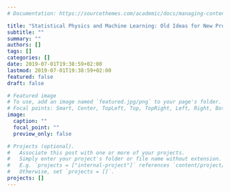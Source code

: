 ```yaml
---
# Documentation: https://sourcethemes.com/academic/docs/managing-content/

title: "Statistical Physics and Machine Learning: Old Ideas for New Problems"
subtitle: ""
summary: ""
authors: []
tags: []
categories: []
date: 2019-07-01T19:38:59+02:00
lastmod: 2019-07-01T19:38:59+02:00
featured: false
draft: false

# Featured image
# To use, add an image named `featured.jpg/png` to your page's folder.
# Focal points: Smart, Center, TopLeft, Top, TopRight, Left, Right, BottomLeft, Bottom, BottomRight.
image:
  caption: ""
  focal_point: ""
  preview_only: false

# Projects (optional).
#   Associate this post with one or more of your projects.
#   Simply enter your project's folder or file name without extension.
#   E.g. `projects = ["internal-project"]` references `content/project/deep-learning/index.md`.
#   Otherwise, set `projects = []`.
projects: []
---
```

